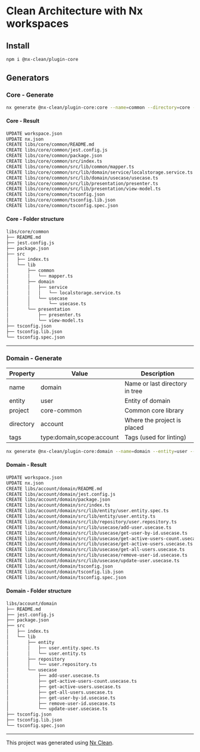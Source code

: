 # Clean Architecture with Nx workspaces

## Install

```sh
npm i @nx-clean/plugin-core
```

## Generators

### Core - Generate

```sh
nx generate @nx-clean/plugin-core:core --name=common --directory=core --tags=scope:core,type:common
```

#### Core - Result

```sh
UPDATE workspace.json
UPDATE nx.json
CREATE libs/core/common/README.md
CREATE libs/core/common/jest.config.js
CREATE libs/core/common/package.json
CREATE libs/core/common/src/index.ts
CREATE libs/core/common/src/lib/common/mapper.ts
CREATE libs/core/common/src/lib/domain/service/localstorage.service.ts
CREATE libs/core/common/src/lib/domain/usecase/usecase.ts
CREATE libs/core/common/src/lib/presentation/presenter.ts
CREATE libs/core/common/src/lib/presentation/view-model.ts
CREATE libs/core/common/tsconfig.json
CREATE libs/core/common/tsconfig.lib.json
CREATE libs/core/common/tsconfig.spec.json
```

#### Core - Folder structure

```sh
libs/core/common
├── README.md
├── jest.config.js
├── package.json
├── src
│   ├── index.ts
│   └── lib
│       ├── common
│       │   └── mapper.ts
│       ├── domain
│       │   ├── service
│       │   │   └── localstorage.service.ts
│       │   └── usecase
│       │       └── usecase.ts
│       └── presentation
│           ├── presenter.ts
│           └── view-model.ts
├── tsconfig.json
├── tsconfig.lib.json
└── tsconfig.spec.json
```

---

### Domain - Generate

| Property   | Value                      | Description                     |
| ---------- | -------------------------- | ------------------------------- |
| name       | domain                     | Name or last directory in tree  |
| entity     | user                       | Entity of domain                |
| project    | core-common                | Common core library             |
| directory  | account                    | Where the project is placed     |
| tags       | type:domain,scope:account  | Tags (used for linting)         |

```sh
nx generate @nx-clean/plugin-core:domain --name=domain --entity=user --project=core-common --directory=account --tags=type:domain,scope:account
```

#### Domain - Result

```sh
UPDATE workspace.json
UPDATE nx.json
CREATE libs/account/domain/README.md
CREATE libs/account/domain/jest.config.js
CREATE libs/account/domain/package.json
CREATE libs/account/domain/src/index.ts
CREATE libs/account/domain/src/lib/entity/user.entity.spec.ts
CREATE libs/account/domain/src/lib/entity/user.entity.ts
CREATE libs/account/domain/src/lib/repository/user.repository.ts
CREATE libs/account/domain/src/lib/usecase/add-user.usecase.ts
CREATE libs/account/domain/src/lib/usecase/get-user-by-id.usecase.ts
CREATE libs/account/domain/src/lib/usecase/get-active-users-count.usecase.ts
CREATE libs/account/domain/src/lib/usecase/get-active-users.usecase.ts
CREATE libs/account/domain/src/lib/usecase/get-all-users.usecase.ts
CREATE libs/account/domain/src/lib/usecase/remove-user-id.usecase.ts
CREATE libs/account/domain/src/lib/usecase/update-user.usecase.ts
CREATE libs/account/domain/tsconfig.json
CREATE libs/account/domain/tsconfig.lib.json
CREATE libs/account/domain/tsconfig.spec.json
```

#### Domain - Folder structure

```sh
libs/account/domain
├── README.md
├── jest.config.js
├── package.json
├── src
│   ├── index.ts
│   └── lib
│       ├── entity
│       │   ├── user.entity.spec.ts
│       │   └── user.entity.ts
│       ├── repository
│       │   └── user.repository.ts
│       └── usecase
│           ├── add-user.usecase.ts
│           ├── get-active-users-count.usecase.ts
│           ├── get-active-users.usecase.ts
│           ├── get-all-users.usecase.ts
│           ├── get-user-by-id.usecase.ts
│           ├── remove-user-id.usecase.ts
│           └── update-user.usecase.ts
├── tsconfig.json
├── tsconfig.lib.json
└── tsconfig.spec.json
```

---

This project was generated using [Nx Clean](https://github.com/guiseek/nx-clean).
